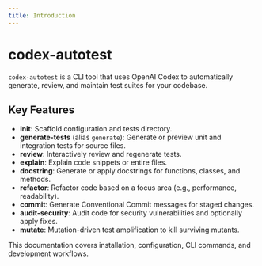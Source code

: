 ```yaml
---
title: Introduction
---
```


# codex-autotest

`codex-autotest` is a CLI tool that uses OpenAI Codex to automatically generate, review, and maintain test suites for your codebase.

## Key Features

- **init**: Scaffold configuration and tests directory.
- **generate-tests** (alias `generate`): Generate or preview unit and integration tests for source files.
- **review**: Interactively review and regenerate tests.
- **explain**: Explain code snippets or entire files.
- **docstring**: Generate or apply docstrings for functions, classes, and methods.
- **refactor**: Refactor code based on a focus area (e.g., performance, readability).
- **commit**: Generate Conventional Commit messages for staged changes.
- **audit-security**: Audit code for security vulnerabilities and optionally apply fixes.
- **mutate**: Mutation-driven test amplification to kill surviving mutants.

This documentation covers installation, configuration, CLI commands, and development workflows.